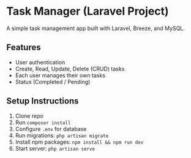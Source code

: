 # Task Manager (Laravel Project)

A simple task management app built with Laravel, Breeze, and MySQL.

## Features
- User authentication
- Create, Read, Update, Delete (CRUD) tasks
- Each user manages their own tasks
- Status (Completed / Pending)

## Setup Instructions
1. Clone repo
2. Run `composer install`
3. Configure `.env` for database
4. Run migrations: `php artisan migrate`
5. Install npm packages: `npm install && npm run dev`
6. Start server: `php artisan serve`
